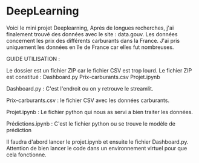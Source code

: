 # DeepLearning

Voici le mini projet Deeplearning,
Après de longues recherches, j'ai finalement trouvé des données avec le site : data.gouv.
Les données concernent les prix des différents carburants dans la France. J'ai pris uniquement les données en île de France car elles fut nombreuses.

GUIDE UTILISATION :

Le dossier est un fichier ZIP car le fichier CSV est trop lourd.
Le fichier ZIP est constitué : 
Dashboard.py
Prix-carburants.csv
Projet.ipynb



Dashboard.py : C'est l'endroit ou on y retrouve le streamlit.





Prix-carburants.csv : le fichier CSV avec les données carburants.




Projet.ipynb : Le fichier python qui nous as servi a bien traiter les données.


Prédictions.ipynb : C'est le fichier python ou se trouve le modèle de prédiction




Il faudra d'abord lancer le projet.ipynb et ensuite le fichier Dashboard.py.
Attention de bien lancer le code dans un environnement virtuel pour que cela fonctionne.
